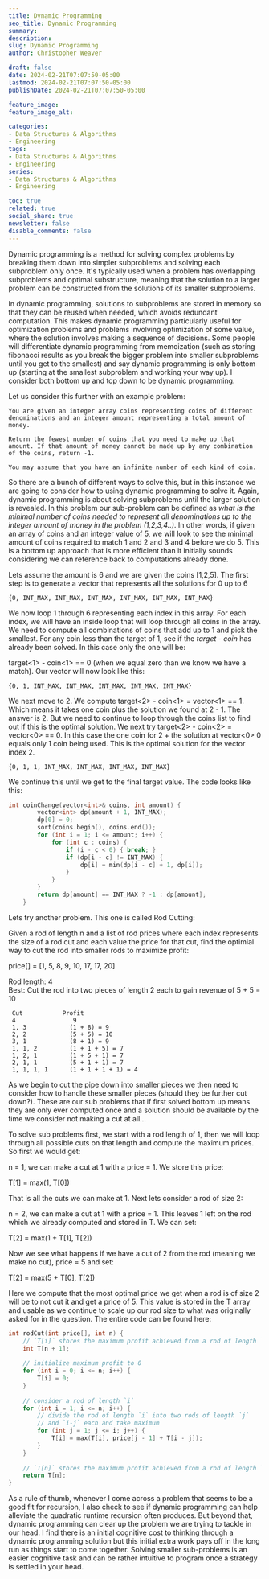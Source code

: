 ```yaml
---
title: Dynamic Programming
seo_title: Dynamic Programming
summary: 
description: 
slug: Dynamic Programming
author: Christopher Weaver

draft: false
date: 2024-02-21T07:07:50-05:00
lastmod: 2024-02-21T07:07:50-05:00
publishDate: 2024-02-21T07:07:50-05:00

feature_image: 
feature_image_alt: 

categories:
- Data Structures & Algorithms
- Engineering
tags:
- Data Structures & Algorithms
- Engineering
series:
- Data Structures & Algorithms
- Engineering

toc: true
related: true
social_share: true
newsletter: false
disable_comments: false
---
```


Dynamic programming is a method for solving complex problems by breaking them down into simpler subproblems and solving each subproblem only once. It's typically used when a problem has overlapping subproblems and optimal substructure, meaning that the solution to a larger problem can be constructed from the solutions of its smaller subproblems.

In dynamic programming, solutions to subproblems are stored in memory so that they can be reused when needed, which avoids redundant computation. This makes dynamic programming particularly useful for optimization problems and problems involving optimization of some value, where the solution involves making a sequence of decisions. Some people will differentiate dynamic programming from memoization (such as storing fibonacci results as you break the bigger problem into smaller subproblems until you get to the smallest) and say dynamic programming is only bottom up (starting at the smallest subproblem and working your way up). I consider both bottom up and top down to be dynamic programming. 

Let us consider this further with an example problem:
```
You are given an integer array coins representing coins of different denominations and an integer amount representing a total amount of money.

Return the fewest number of coins that you need to make up that amount. If that amount of money cannot be made up by any combination of the coins, return -1.

You may assume that you have an infinite number of each kind of coin.
```
So there are a bunch of different ways to solve this, but in this instance we are going to consider how to using dynamic programming to solve it. Again, dynamic programming is about solving subproblems until the larger solution is revealed. In this problem our sub-problem can be defined as *what is the minimal number of coins needed to represent all denominations up to the integer amount of money in the problem (1,2,3,4..)*. In other words, if given an array of coins and an integer value of 5, we will look to see the minimal amount of coins required to match 1 and 2 and 3 and 4 before we do 5. This is a bottom up approach that is more efficient than it initially sounds considering we can reference back to computations already done. 

Lets assume the amount is 6 and we are given the coins [1,2,5]. The first step is to generate a vector that represents all the solutions for 0 up to 6
```
{0, INT_MAX, INT_MAX, INT_MAX, INT_MAX, INT_MAX, INT_MAX}
```
We now loop 1 through 6 representing each index in this array. For each index, we will have an inside loop that will loop through all coins in the array. We need to compute all combinations of coins that add up to 1 and pick the smallest. For any coin less than the target of 1, see if the *target - coin* has already been solved. In this case only the one will be:

target<1> - coin<1> == 0 (when we equal zero than we know we have a match). Our vector will now look like this:
```
{0, 1, INT_MAX, INT_MAX, INT_MAX, INT_MAX, INT_MAX}
```
We next move to 2. We compute target<2> - coin<1> = vector<1> == 1. Which means it takes one coin plus the solution we found at 2 - 1. The answer is 2. But we need to continue to loop through the coins list to find out if this is the optimal solution. We next try target<2> - coin<2> = vector<0> == 0. In this case the one coin for 2 + the solution at vector<0> 0 equals only 1 coin being used. This is the optimal solution for the vector index 2. 
```
{0, 1, 1, INT_MAX, INT_MAX, INT_MAX, INT_MAX}
```
We continue this until we get to the final target value. The code looks like this:
```C++
int coinChange(vector<int>& coins, int amount) {
        vector<int> dp(amount + 1, INT_MAX);
        dp[0] = 0;
        sort(coins.begin(), coins.end());
        for (int i = 1; i <= amount; i++) {
            for (int c : coins) {
                if (i - c < 0) { break; }
                if (dp[i - c] != INT_MAX) {
                    dp[i] = min(dp[i - c] + 1, dp[i]);
                }
            }
        }
        return dp[amount] == INT_MAX ? -1 : dp[amount];
    }
```

Lets try another problem. This one is called Rod Cutting:

Given a rod of length n and a list of rod prices where each index represents the size of a rod cut and each value the price for that cut, find the optimial way to cut the rod into smaller rods to maximize profit:

price[] = [1, 5, 8, 9, 10, 17, 17, 20]   

Rod length: 4    
Best: Cut the rod into two pieces of length 2 each to gain revenue of 5 + 5 = 10 

```
 Cut           Profit 
 4                9 
 1, 3            (1 + 8) = 9 
 2, 2            (5 + 5) = 10 
 3, 1            (8 + 1) = 9 
 1, 1, 2         (1 + 1 + 5) = 7 
 1, 2, 1         (1 + 5 + 1) = 7 
 2, 1, 1         (5 + 1 + 1) = 7 
 1, 1, 1, 1      (1 + 1 + 1 + 1) = 4
 ```

As we begin to cut the pipe down into smaller pieces we then need to consider how to handle these smaller pieces (should they be further cut down?). These are our sub problems that if first solved bottom up means they are only ever computed once and a solution should be available by the time we consider not making a cut at all... 

To solve sub problems first, we start with a rod length of 1, then we will loop through all possible cuts on that length and compute the maximum prices. So first we would get:

n = 1, we can make a cut at 1 with a price = 1. We store this price:

T[1] = max(1, T[0])

That is all the cuts we can make at 1. Next lets consider a rod of size 2:

n = 2, we can make a cut at 1 with a price = 1. This leaves 1 left on the rod which we already computed and stored in T. We can set:

T[2] = max(1 + T[1], T[2])

Now we see what happens if we have a cut of 2 from the rod (meaning we make no cut), price = 5 and set:

T[2] = max(5 + T[0], T[2])

Here we compute that the most optimal price we get when a rod is of size 2 will be to not cut it and get a price of 5. This value is stored in the T array and usable as we continue to scale up our rod size to what was originally asked for in the question. The entire code can be found here:

```C++
int rodCut(int price[], int n) {
    // `T[i]` stores the maximum profit achieved from a rod of length `i`
    int T[n + 1];
 
    // initialize maximum profit to 0
    for (int i = 0; i <= n; i++) {
        T[i] = 0;
    }
 
    // consider a rod of length `i`
    for (int i = 1; i <= n; i++) {
        // divide the rod of length `i` into two rods of length `j`
        // and `i-j` each and take maximum
        for (int j = 1; j <= i; j++) {
            T[i] = max(T[i], price[j - 1] + T[i - j]);
        }
    }
 
    // `T[n]` stores the maximum profit achieved from a rod of length `n`
    return T[n];
}
```
As a rule of thumb, whenever I come across a problem that seems to be a good fit for recursion, I also check to see if dynamic programming can help alleviate the quadratic runtime recursion often produces. But beyond that, dynamic programming can clear up the problem we are trying to tackle in our head. I find there is an initial cognitive cost to thinking through a dynamic programming solution but this initial extra work pays off in the long run as things start to come together. Solving smaller sub-problems is an easier cognitive task and can be rather intuitive to program once a strategy is settled in your head. 